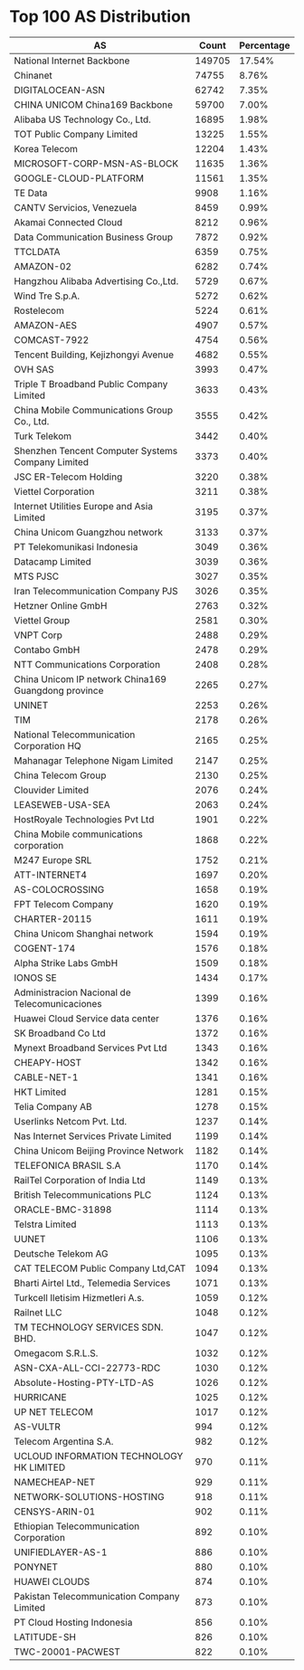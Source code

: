 # Top 100 AS Distribution
| AS | Count | Percentage |
|----|----|----|
| National Internet Backbone | 149705 | 17.54% |
| Chinanet | 74755 | 8.76% |
| DIGITALOCEAN-ASN | 62742 | 7.35% |
| CHINA UNICOM China169 Backbone | 59700 | 7.00% |
| Alibaba US Technology Co., Ltd. | 16895 | 1.98% |
| TOT Public Company Limited | 13225 | 1.55% |
| Korea Telecom | 12204 | 1.43% |
| MICROSOFT-CORP-MSN-AS-BLOCK | 11635 | 1.36% |
| GOOGLE-CLOUD-PLATFORM | 11561 | 1.35% |
| TE Data | 9908 | 1.16% |
| CANTV Servicios, Venezuela | 8459 | 0.99% |
| Akamai Connected Cloud | 8212 | 0.96% |
| Data Communication Business Group | 7872 | 0.92% |
| TTCLDATA | 6359 | 0.75% |
| AMAZON-02 | 6282 | 0.74% |
| Hangzhou Alibaba Advertising Co.,Ltd. | 5729 | 0.67% |
| Wind Tre S.p.A. | 5272 | 0.62% |
| Rostelecom | 5224 | 0.61% |
| AMAZON-AES | 4907 | 0.57% |
| COMCAST-7922 | 4754 | 0.56% |
| Tencent Building, Kejizhongyi Avenue | 4682 | 0.55% |
| OVH SAS | 3993 | 0.47% |
| Triple T Broadband Public Company Limited | 3633 | 0.43% |
| China Mobile Communications Group Co., Ltd. | 3555 | 0.42% |
| Turk Telekom | 3442 | 0.40% |
| Shenzhen Tencent Computer Systems Company Limited | 3373 | 0.40% |
| JSC ER-Telecom Holding | 3220 | 0.38% |
| Viettel Corporation | 3211 | 0.38% |
| Internet Utilities Europe and Asia Limited | 3195 | 0.37% |
| China Unicom Guangzhou network | 3133 | 0.37% |
| PT Telekomunikasi Indonesia | 3049 | 0.36% |
| Datacamp Limited | 3039 | 0.36% |
| MTS PJSC | 3027 | 0.35% |
| Iran Telecommunication Company PJS | 3026 | 0.35% |
| Hetzner Online GmbH | 2763 | 0.32% |
| Viettel Group | 2581 | 0.30% |
| VNPT Corp | 2488 | 0.29% |
| Contabo GmbH | 2478 | 0.29% |
| NTT Communications Corporation | 2408 | 0.28% |
| China Unicom IP network China169 Guangdong province | 2265 | 0.27% |
| UNINET | 2253 | 0.26% |
| TIM | 2178 | 0.26% |
| National Telecommunication Corporation HQ | 2165 | 0.25% |
| Mahanagar Telephone Nigam Limited | 2147 | 0.25% |
| China Telecom Group | 2130 | 0.25% |
| Clouvider Limited | 2076 | 0.24% |
| LEASEWEB-USA-SEA | 2063 | 0.24% |
| HostRoyale Technologies Pvt Ltd | 1901 | 0.22% |
| China Mobile communications corporation | 1868 | 0.22% |
| M247 Europe SRL | 1752 | 0.21% |
| ATT-INTERNET4 | 1697 | 0.20% |
| AS-COLOCROSSING | 1658 | 0.19% |
| FPT Telecom Company | 1620 | 0.19% |
| CHARTER-20115 | 1611 | 0.19% |
| China Unicom Shanghai network | 1594 | 0.19% |
| COGENT-174 | 1576 | 0.18% |
| Alpha Strike Labs GmbH | 1509 | 0.18% |
| IONOS SE | 1434 | 0.17% |
| Administracion Nacional de Telecomunicaciones | 1399 | 0.16% |
| Huawei Cloud Service data center | 1376 | 0.16% |
| SK Broadband Co Ltd | 1372 | 0.16% |
| Mynext Broadband Services Pvt Ltd | 1343 | 0.16% |
| CHEAPY-HOST | 1342 | 0.16% |
| CABLE-NET-1 | 1341 | 0.16% |
| HKT Limited | 1281 | 0.15% |
| Telia Company AB | 1278 | 0.15% |
| Userlinks Netcom Pvt. Ltd. | 1237 | 0.14% |
| Nas Internet Services Private Limited | 1199 | 0.14% |
| China Unicom Beijing Province Network | 1182 | 0.14% |
| TELEFONICA BRASIL S.A | 1170 | 0.14% |
| RailTel Corporation of India Ltd | 1149 | 0.13% |
| British Telecommunications PLC | 1124 | 0.13% |
| ORACLE-BMC-31898 | 1114 | 0.13% |
| Telstra Limited | 1113 | 0.13% |
| UUNET | 1106 | 0.13% |
| Deutsche Telekom AG | 1095 | 0.13% |
| CAT TELECOM Public Company Ltd,CAT | 1094 | 0.13% |
| Bharti Airtel Ltd., Telemedia Services | 1071 | 0.13% |
| Turkcell Iletisim Hizmetleri A.s. | 1059 | 0.12% |
| Railnet LLC | 1048 | 0.12% |
| TM TECHNOLOGY SERVICES SDN. BHD. | 1047 | 0.12% |
| Omegacom S.R.L.S. | 1032 | 0.12% |
| ASN-CXA-ALL-CCI-22773-RDC | 1030 | 0.12% |
| Absolute-Hosting-PTY-LTD-AS | 1026 | 0.12% |
| HURRICANE | 1025 | 0.12% |
| UP NET TELECOM | 1017 | 0.12% |
| AS-VULTR | 994 | 0.12% |
| Telecom Argentina S.A. | 982 | 0.12% |
| UCLOUD INFORMATION TECHNOLOGY HK LIMITED | 970 | 0.11% |
| NAMECHEAP-NET | 929 | 0.11% |
| NETWORK-SOLUTIONS-HOSTING | 918 | 0.11% |
| CENSYS-ARIN-01 | 902 | 0.11% |
| Ethiopian Telecommunication Corporation | 892 | 0.10% |
| UNIFIEDLAYER-AS-1 | 886 | 0.10% |
| PONYNET | 880 | 0.10% |
| HUAWEI CLOUDS | 874 | 0.10% |
| Pakistan Telecommunication Company Limited | 873 | 0.10% |
| PT Cloud Hosting Indonesia | 856 | 0.10% |
| LATITUDE-SH | 826 | 0.10% |
| TWC-20001-PACWEST | 822 | 0.10% |
